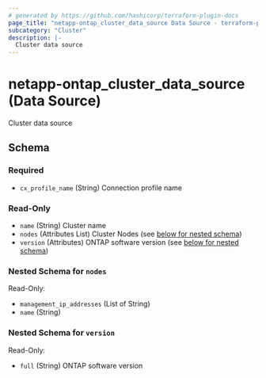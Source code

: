 ```yaml
---
# generated by https://github.com/hashicorp/terraform-plugin-docs
page_title: "netapp-ontap_cluster_data_source Data Source - terraform-provider-netapp-ontap"
subcategory: "Cluster"
description: |-
  Cluster data source
---
```


# netapp-ontap_cluster_data_source (Data Source)

Cluster data source

<!-- schema generated by tfplugindocs -->
## Schema

### Required

- `cx_profile_name` (String) Connection profile name

### Read-Only

- `name` (String) Cluster name
- `nodes` (Attributes List) Cluster Nodes (see [below for nested schema](#nestedatt--nodes))
- `version` (Attributes) ONTAP software version (see [below for nested schema](#nestedatt--version))

<a id="nestedatt--nodes"></a>
### Nested Schema for `nodes`

Read-Only:

- `management_ip_addresses` (List of String)
- `name` (String)


<a id="nestedatt--version"></a>
### Nested Schema for `version`

Read-Only:

- `full` (String) ONTAP software version


